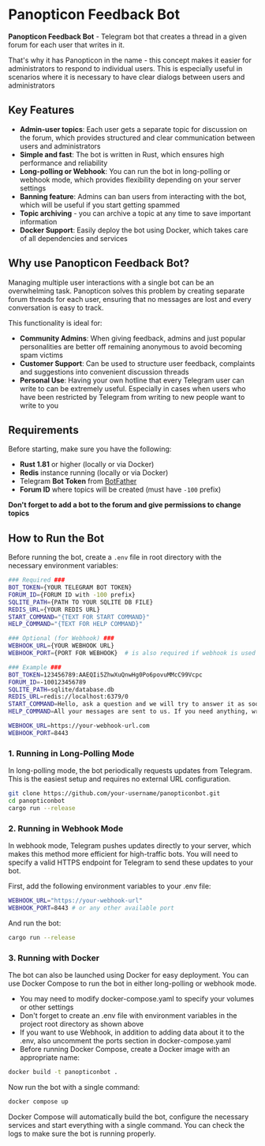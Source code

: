 # Panopticon Feedback Bot

**Panopticon Feedback Bot** - Telegram bot that creates a thread in a given forum for each user that writes in it.

That's why it has Panopticon in the name - this concept makes it easier for administrators to respond to individual users. This is especially useful in scenarios where it is necessary to have clear dialogs between users and administrators

## Key Features
- **Admin-user topics**: Each user gets a separate topic for discussion on the forum, which provides structured and clear communication between users and administrators
- **Simple and fast**: The bot is written in Rust, which ensures high performance and reliability
- **Long-polling or Webhook**: You can run the bot in long-polling or webhook mode, which provides flexibility depending on your server settings
- **Banning feature**: Admins can ban users from interacting with the bot, which will be useful if you start getting spammed
- **Topic archiving** - you can archive a topic at any time to save important information
- **Docker Support**: Easily deploy the bot using Docker, which takes care of all dependencies and services

## Why use Panopticon Feedback Bot?
Managing multiple user interactions with a single bot can be an overwhelming task. Panopticon solves this problem by creating separate forum threads for each user, ensuring that no messages are lost and every conversation is easy to track. 

This functionality is ideal for:
- **Community Admins**: When giving feedback, admins and just popular personalities are better off remaining anonymous to avoid becoming spam victims
- **Customer Support**: Can be used to structure user feedback, complaints and suggestions into convenient discussion threads
- **Personal Use**: Having your own hotline that every Telegram user can write to can be extremely useful. Especially in cases when users who have been restricted by Telegram from writing to new people want to write to you

## Requirements
Before starting, make sure you have the following:
- **Rust 1.81** or higher (locally or via Docker)
- **Redis** instance running (locally or via Docker)
- Telegram **Bot Token** from [BotFather](https://core.telegram.org/bots#botfather)
- **Forum ID** where topics will be created (must have `-100` prefix)

**Don't forget to add a bot to the forum and give permissions to change topics**

## How to Run the Bot

Before running the bot, create a `.env` file in root directory with the necessary environment variables:
```bash
### Required ###
BOT_TOKEN={YOUR TELEGRAM BOT TOKEN}
FORUM_ID={FORUM ID with -100 prefix}
SQLITE_PATH={PATH TO YOUR SQLITE DB FILE}
REDIS_URL={YOUR REDIS URL}
START_COMMAND="{TEXT FOR START COMMAND}"
HELP_COMMAND="{TEXT FOR HELP COMMAND}"

### Optional (for Webhook) ###
WEBHOOK_URL={YOUR WEBHOOK URL}
WEBHOOK_PORT={PORT FOR WEBHOOK}  # is also required if webhook is used

### Example ###
BOT_TOKEN=123456789:AAEQIi5ZhwXuQnwHg0Po6povuMMcC99Vcpc
FORUM_ID=-100123456789
SQLITE_PATH=sqlite/database.db
REDIS_URL=redis://localhost:6379/0
START_COMMAND=Hello, ask a question and we will try to answer it as soon as possible!
HELP_COMMAND=All your messages are sent to us. If you need anything, write to us and we will respond.

WEBHOOK_URL=https://your-webhook-url.com
WEBHOOK_PORT=8443
```

### 1. Running in Long-Polling Mode

In long-polling mode, the bot periodically requests updates from Telegram. This is the easiest setup and requires no external URL configuration.

```bash
git clone https://github.com/your-username/panopticonbot.git
cd panopticonbot
cargo run --release
```

### 2. Running in Webhook Mode

In webhook mode, Telegram pushes updates directly to your server, which makes this method more efficient for high-traffic bots. You will need to specify a valid HTTPS endpoint for Telegram to send these updates to your bot.

First, add the following environment variables to your .env file:
```bash
WEBHOOK_URL="https://your-webhook-url"
WEBHOOK_PORT=8443 # or any other available port
```

And run the bot:
```bash
cargo run --release
```

### 3. Running with Docker

The bot can also be launched using Docker for easy deployment. You can use Docker Compose to run the bot in either long-polling or webhook mode.

- You may need to modify docker-compose.yaml to specify your volumes or other settings
- Don't forget to create an .env file with environment variables in the project root directory as shown above
- If you want to use Webhook, in addition to adding data about it to the .env, also uncomment the ports section in docker-compose.yaml
- Before running Docker Compose, create a Docker image with an appropriate name:

```bash
docker build -t panopticonbot .
```
Now run the bot with a single command:
```bash
docker compose up
```

Docker Compose will automatically build the bot, configure the necessary services and start everything with a single command. You can check the logs to make sure the bot is running properly.
